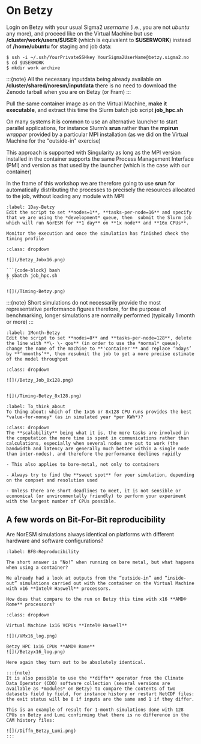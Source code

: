 # On Betzy

Login on Betzy with your usual Sigma2 *username* (i.e., you are not *ubuntu* any more), and proceed like on the Virtual Machine but use **/cluster/work/users/$USER** (which is equivalent to **\$USERWORK**) instead of **/home/ubuntu** for staging and job data:

```
$ ssh -i ~/.ssh/YourPrivateSSHkey YourSigma2UserName@betzy.sigma2.no
$ cd $USERWORK
$ mkdir work archive
```

:::{note}
All the necessary inputdata being already available on **/cluster/shared/noresm/inputdata** there is no need to download the Zenodo tarball when you are on Betzy (or Fram)
:::

Pull the same container image as on the Virtual Machine, **make it executable**, and extract this time the Slurm batch job script **job_hpc.sh**

On many systems it is common to use an alternative launcher to start parallel applications, for instance Slurm’s **srun** rather than the **mpirun** *wrapper* provided by a particular MPI installation (as we did on the Virtual Machine for the "outside-in" exercise)

This approach is supported with Singularity as long as the MPI version installed in the container supports the same Process Management Interface (PMI) and version as that used by the launcher (which is the case with our container)

In the frame of this workshop we are therefore going to use **srun** for automatically distributing the processes to precisely the resources allocated to the job, without loading any module with MPI

```{exercise} 
:label: 1Day-Betzy
Edit the script to set **nodes=1**, **tasks-per-node=16** and specify that we are using the *development* queue, then  submit the Slurm job which will run NorESM for **1 day** on **1x node** and **16x CPUs**.

Monitor the execution and once the simulation has finished check the timing profile
```

````{solution} 1Day-Betzy
:class: dropdown

![](/Betzy_Jobx16.png)

```{code-block} bash
$ sbatch job_hpc.sh
```

![](/Timing-Betzy.png)

````
:::{note}
Short simulations do not necessarily provide the most representative performance figures therefore, for the purpose of benchmarking, longer simulations are normally performed (typically 1 month or more) 
:::


```{exercise} 
:label: 1Month-Betzy
Edit the script to set **nodes=8** and **tasks-per-node=128**, delete the line with **\- \- qos** (in order to use the *normal* queue), change the name of the machine to **'container'** and replace ‘ndays’ by **‘nmonths’**, then resubmit the job to get a more precise estimate of the model throughput
```

````{solution} 1Month-Betzy
:class: dropdown

![](/Betzy_Job_8x128.png)


![](/Timing-Betzy_8x128.png)

````

```{exercise} 
:label: To_think_about
To thing about: which of the 1x16 or 8x128 CPU runs provides the best *value-for-money* (as in simulated year *per KWh*)?
```

````{solution} To_think_about
:class: dropdown
The **scalability** being what it is, the more tasks are involved in the computation the more time is spent in communications rather than calculations, especially when several nodes are put to work (the bandwidth and latency are generally much better within a single node than inter-nodes), and therefore the performance declines rapidly

- This also applies to bare-metal, not only to containers

- Always try to find the **sweet spot** for your simulation, depending on the compset and resolution used

- Unless there are short deadlines to meet, it is not sensible or economical (or environmentally friendly) to perform your experiment with the largest number of CPUs possible.

````




## A few words on Bit-For-Bit reproducibility

Are NorESM simulations always identical on platforms with different hardware and software configurations?


```{exercise} 
:label: BFB-Reproducibility

The short answer is “No!” when running on bare metal, but what happens when using a container?

We already had a look at outputs from the “outside-in” and “inside-out” simulations carried out with the container on the Virtual Machine with x16 **Intel® Haswell** processors. 

How does that compare to the run on Betzy this time with x16 **AMD® Rome** processors?

```

````{solution} BFB-Reproducibility
:class: dropdown

Virtual Machine 1x16 VCPUs **Intel® Haswell**

![](/VMx16_log.png)

Betzy HPC 1x16 CPUs **AMD® Rome**
![](/Betzyx16_log.png)

Here again they turn out to be absolutely identical.

:::{note}
It is also possible to use the **diffn** operator from the Climate Data Operator (CDO) software collection (several versions are available as *modules* on Betzy) to compare the contents of two datasets field by field, for instance history or restart NetCDF files: the exit status will be 0 if inputs are the same and 1 if they differ.

This is an example of result for 1-month simulations done with 128 CPUs on Betzy and Lumi confirming that there is no difference in the CAM history files:

![](/Diffn_Betzy_Lumi.png)
:::

````

